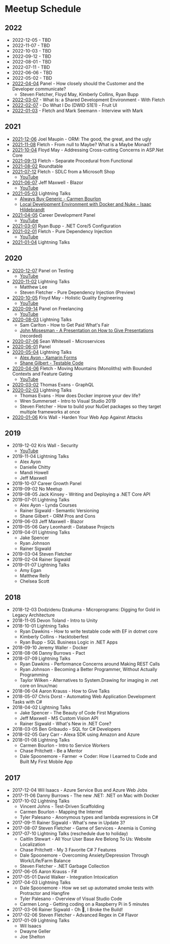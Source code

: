 # Meetup Schedule

## 2022

* 2022-12-05 - TBD
* 2022-11-07 - TBD
* 2022-10-03 - TBD
* 2022-09-12 - TBD
* 2022-08-01 - TBD
* 2022-07-11 - TBD
* 2022-06-06 - TBD
* 2022-05-02 - TBD
* [2022-04-04](https://www.meetup.com/OKC-Sharp/) Panel - How closely should the Customer and the Developer communicate?
   * Steven Fletcher, Floyd May, Kimberly Collins, Ryan Bupp
* [2022-03-07](https://www.meetup.com/OKC-Sharp/events/284318165/) - What Is: a Shared Development Environment - With Fletch
* [2022-02-07](https://www.meetup.com/OKC-Sharp/events/283607483/) - Do What I Do (DWID S1E1) - Fruit UI
* [2022-01-03](https://www.meetup.com/OKC-Sharp/events/282288149/) - Fletch and Mark Seemann - Interview with Mark

## 2021

* [2021-12-06](https://www.meetup.com/OKC-Sharp/events/282145547/) Joel Maupin - ORM: The good, the great, and the ugly
* [2021-11-08](https://www.meetup.com/OKC-Sharp/events/281502532/) Fletch - From null to Maybe? What is a Maybe Monad?
* [2021-10-04](https://www.meetup.com/OKC-Sharp/events/280898534/) Floyd May - Addressing Cross-cutting Concerns in ASP.Net Core
* [2021-09-13](https://www.meetup.com/OKC-Sharp/events/280488858/) Fletch - Separate Procedural from Functional
* [2021-08-02](https://www.meetup.com/OKC-Sharp/events/278855247/) Roundtable
* [2021-07-12](https://www.meetup.com/OKC-Sharp/events/278855222/) Fletch - SDLC from a Microsoft Shop
   * [YouTube](https://www.youtube.com/watch?v=Zucvofl_uTg)
* [2021-06-07](https://www.meetup.com/OKC-Sharp/events/278002526/) Jeff Maxwell - Blazor
   * [YouTube](https://www.youtube.com/watch?v=zPr5LrC3CI4)
* [2021-05-03](https://www.meetup.com/OKC-Sharp/events/276560507) Lightning Talks
   * [Always Buy Generic - Carmen Bourlon](https://www.youtube.com/watch?v=JDB93jMDBnY)
   * [Local Development Environment with Docker and Nuke - Isaac Hildebrandt](https://www.youtube.com/watch?v=e2se0KmF_ec)
* [2021-04-05](https://www.meetup.com/OKC-Sharp/events/275962642) Career Development Panel
   * [YouTube](https://www.youtube.com/watch?v=m_p00Fu5lIs)
* [2021-03-01](https://www.meetup.com/OKC-Sharp/events/275544555) Ryan Bupp - .NET Core/5 Configuration
* [2021-02-01](https://www.meetup.com/OKC-Sharp/events/275544410) Fletch - Pure Dependency Injection
   * [YouTube](https://www.youtube.com/watch?v=AXOp9T2i2pg)
* [2021-01-04](https://www.meetup.com/OKC-Sharp/events/275066548) Lightning Talks

## 2020

* [2020-12-07](https://www.meetup.com/OKC-Sharp/events/272427698) Panel on Testing
   * [YouTube](https://www.youtube.com/watch?v=5bBNexefEtg)
* [2020-11-02](https://www.meetup.com/OKC-Sharp/events/272427625/) Lightning Talks
  * Matthew Lee
  * Steven Fletcher - Pure Dependency Injection (Preview)
* [2020-10-05](https://www.meetup.com/OKC-Sharp/events/272427680/) Floyd May - Holistic Quality Engineering
  * [YouTube](https://www.youtube.com/watch?v=BKHIQifXHk8)
* [2020-09-14](https://www.meetup.com/OKC-Sharp/events/272339174/) Panel on Freelancing
  * [YouTube](https://www.youtube.com/watch?v=7EoJ-5DfBZw)
* [2020-08-03](https://www.meetup.com/OKC-Sharp/events/271080805/) Lightning Talks
  * Sam Carlton - How to Get Paid What's Fair
  * [John Mosesman - A Presentation on How to Give Presentations](https://www.youtube.com/watch?v=SIgzzjxrrOk) (recorded)
* [2020-07-06](https://www.meetup.com/OKC-Sharp/events/270715491/) Sean Whitesell - Microservices
* [2020-06-01](https://github.com/OKC-Sharp/meetup-schedule) Panel
* [2020-05-04](https://www.meetup.com/OKC-Sharp/events/267192480/) Lightning Talks
  * [Alex Ayon - Xamarin Forms](https://www.youtube.com/watch?v=M68JvAbOpoc)
  * [Shane Gilbert - Testable Code](https://www.youtube.com/watch?v=A4laU9yTl1M)
* [2020-04-06](https://www.meetup.com/OKC-Sharp/events/268351387/) Fletch - Moving Mountains (Monoliths) with Bounded Contexts and Feature Gating
  * [YouTube](https://www.youtube.com/watch?v=fRikqeDxZhI)
* [2020-03-02](https://www.meetup.com/OKC-Sharp/events/267439534/) Thomas Evans - GraphQL 
* [2020-02-03](https://www.meetup.com/OKC-Sharp/events/267192376/) Lightning Talks
  * Thomas Evans - How does Docker improve your dev life?
  * Wren Summerset - Intro to Visual Studio 2019
  * Steven Fletcher - How to build your NuGet packages so they target multiple frameworks at once
* [2020-01-06](https://www.meetup.com/OKC-Sharp/events/267192410/) Kris Wall - Harden Your Web App Against Attacks

## 2019

* 2019-12-02 Kris Wall - Security
  * [YouTube](https://www.youtube.com/watch?v=qHJ6OC9eicM)
* 2019-11-04 Lightning Talks
  * Alex Ayon
  * Danielle Chitty
  * Mandi Howell
  * Jeff Maxwell
* 2019-10-07 Career Growth Panel
* 2019-09-02 No Meetup
* 2019-08-05 Jack Kinsey - Writing and Deploying a .NET Core API
* 2019-07-01 Lightning Talks
  * Alex Ayon - Lynda Courses
  * Rainer Sigwald - Semantic Versioning
  * Shane Gilbert - ORM Pros and Cons
* 2019-06-03 Jeff Maxwell - Blazor
* 2019-05-06 Gary Leonhardt - Database Projects
* 2019-04-01 Lightning Talks
  * Jake Spencer
  * Ryan Johnson
  * Rainer Sigwald
* 2019-03-04 Steven Fletcher
* 2019-02-04 Rainer Sigwald
* 2019-01-07 Lightning Talks
  * Amy Egan
  * Matthew Reily
  * Chelsea Scott

## 2018

* 2018-12-03 Dodzidenu Dzakuma - Microprograms: Digging for Gold in Legacy Architecture
* 2018-11-05 Devon Toland - Intro to Unity
* 2018-10-01 Lightning Talks
  * Ryan Dawkins - How to write testable code with EF in dotnet core
  * Kimberly Collins - Hacktoberfest
  * Ryan Bupp - SQL Business Logic in .NET Apps
* 2018-09-10 Jeremy Waller - Docker
* 2018-08-06 Danny Burrows - Pact
* 2018-07-09 Lightning Talks
  * Ryan Dawkins - Performance Concerns around Making REST Calls
  * Ryan Johnson - Becoming a Better Programmer, Without Actually Programming
  * Taylor Wilken - Alternatives to System.Drawing for imaging in .net core on linux/mac
* 2018-06-04 Aaron Krauss - How to Give Talks
* 2018-05-07 Chris Dorst - Automating Web Application Development Tasks with C#
* 2018-04-02 Lightning Talks
  * Jake Spencer - The Beauty of Code First Migrations
  * Jeff Maxwell - MS Custom Vision API
  * Rainer Sigwald - What's New in .NET Core?
* 2018-03-05 Ben Gribaudo - SQL for C# Developers
* 2018-02-05 Gary Carr - Alexa SDK using Amazon and Azure
* 2018-01-08 Lightning Talks
   * Carmen Bourlon - Intro to Service Workers
   * Chase Pritchett - Be a Mentor
   * Dale Spoonemore - Farmer -> Coder: How I Learned to Code and Built My First Mobile App

## 2017

* 2017-12-04 Wil Isaacs - Azure Service Bus and Azure Web Jobs
* 2017-11-06 Danny Burrows - The new .NET: .NET on Mac with Docker
* 2017-10-02 Lightning Talks
    * Vincent Johns - Test-Driven Scaffolding
    * Carmen Bourlon - Mapping the Internet
    * Tyler Palesano - Anonymous types and lambda expressions in C#
* 2017-09-11 Rainer Sigwald - What's new in Update 3?
* 2017-08-07 Steven Fletcher - Game of Services - Anemia is Coming
* 2017-07-10 Lightning Talks (reschedule due to holiday)
    * Caitlin Stewart - All Your User Base Are Belong To Us: Website Localization
    * Chase Pritchett - My 3 Favorite C# 7 Features
    * Dale Spoonemore - Overcoming Anxiety/Depression Through Work/Life/Farm Balance
    * Steven Fletcher - .NET Garbage Collection
* 2017-06-05 Aaron Krauss - F#
* 2017-05-01 David Walker - Integration Intoxication
* 2017-04-03 Lightning Talks
    * Dale Spoonemore - How we set up automated smoke tests with Protractor and Hangfire
    * Tyler Palesano - Overview of Visual Studio Code
    * Carmen Long - Getting coding on a Raspberry Pi in 5 minutes
* 2017-03-06 Rainer Sigwald - Oh :poop:, I Broke the Build!
* 2017-02-06 Steven Fletcher - Advanced Regex in C# Flavor
* 2017-01-09 Lightning Talks
    * Wil Isaacs
    * Dwayne Geller
    * Joe Shelton
